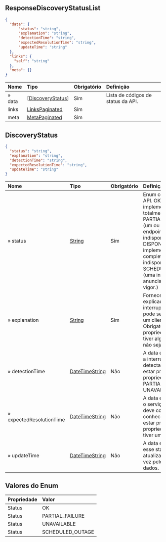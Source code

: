 ## ResponseDiscoveryStatusList
<a id="schemaResponseDiscoveryStatusList"></a>

```json
{
  "data": {
      "status": "string",
      "explanation": "string",
      "detectionTime": "string",
      "expectedResolutionTime": "string",
      "updateTime": "string"
  },
  "links": {
    "self": "string"
  },
  "meta": {}
}
```

|     Nome          |  Tipo                                       | Obrigatório  |Definição                               |
|:------------------|:--------------------------------------------|:-------------|:-------------------------------------- |
| » data            | [[DiscoveryStatus](#schemaDiscoveryStatus)] | Sim          | Lista de códigos de status da API.      |
| links             | [LinksPaginated](#schemaLinksPaginated)     | Sim          |                                        |
| meta              | [MetaPaginated](#schemaMetaPaginated)       | Sim          |                                        |

## DiscoveryStatus
<a id="schemaDiscoveryStatus"></a>

```json
{
  "status": "string",
  "explanation": "string",
  "detectionTime": "string",
  "expectedResolutionTime": "string",
  "updateTime": "string"
}
```

|          Nome        |  Tipo                                               |Obrigatório |Definição                                                                                                                       |
|:-------------        |:----------------------------------------------------|:-----------|:-------------------------------------------------------------------------------------------------------------------------------|
|» status                |[String](#introducao-tipos-de-dados-comuns)  |Sim         |Enum com Status da API. OK (a implementação é totalmente funcional). PARTIAL_FAILURE (um ou mais endpoints estão indisponíveis). NÃO DISPONÍVEL (a implementação completa está indisponível). SCHEDULED_OUTAGE (uma interrupção anunciada está em vigor.)             |
|» explanation           |[String](#introducao-tipos-de-dados-comuns)  |Sim         |Fornece uma explicação da interrupção atual que pode ser exibida para um cliente final. Obrigatório se a propriedade status tiver algum valor que não seja OK. |
|» detectionTime         |[DateTimeString](#introducao-tipos-de-dados-comuns)  |Não         |A data e hora em que a interrupção atual foi detectada. Só deve estar presente se a propriedade status for PARTIAL_FAILURE ou UNAVAILABLE. |
| » expectedResolutionTime|[DateTimeString](#introducao-tipos-de-dados-comuns)  |Não         |A data e hora em que o serviço completo deve continuar (se conhecido). Não deve estar presente se a propriedade status tiver um valor OK.   |
| » updateTime            |[DateTimeString](#introducao-tipos-de-dados-comuns)  |Não         |A data e hora em que esse status foi atualizado pela última vez pelo titular dos dados.  |


## Valores do Enum

| Propriedade | Valor            |
|:------------|:-----------------|
| Status      | OK               |
| Status      | PARTIAL_FAILURE  |
| Status      | UNAVAILABLE      |
| Status      | SCHEDULED_OUTAGE |